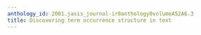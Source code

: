 ```yaml
---
anthology_id: 2001.jasis_journal-ir0anthology0volumeA52A6.3
title: Discovering term occurrence structure in text
---
```

